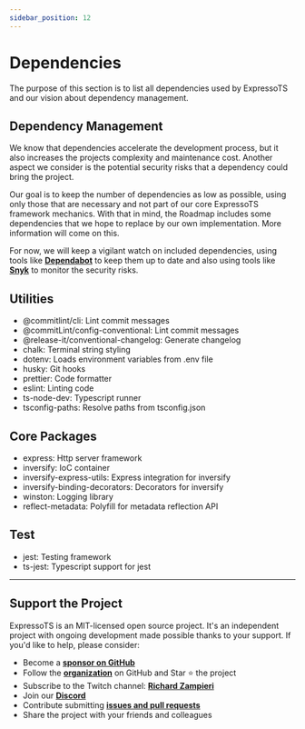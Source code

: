 ```yaml
---
sidebar_position: 12
---
```


# Dependencies

The purpose of this section is to list all dependencies used by ExpressoTS and our vision about dependency management.

## Dependency Management

We know that dependencies accelerate the development process, but it also increases the projects complexity and maintenance cost. Another aspect we consider is the potential security risks that a dependency could bring the project.

Our goal is to keep the number of dependencies as low as possible, using only those that are necessary and not part of our core ExpressoTS framework mechanics. With that in mind, the Roadmap includes some  dependencies that we hope to replace by our own implementation. More information will come on this.

For now, we will keep a vigilant watch on included dependencies, using tools like **[Dependabot](https://dependabot.com/)** to keep them up to date and also using tools like **[Snyk](https://snyk.io/)** to monitor the security risks.

## Utilities

- @commitlint/cli: Lint commit messages
- @commitLint/config-conventional: Lint commit messages
- @release-it/conventional-changelog: Generate changelog
- chalk: Terminal string styling
- dotenv: Loads environment variables from .env file
- husky: Git hooks
- prettier: Code formatter
- eslint: Linting code
- ts-node-dev: Typescript runner
- tsconfig-paths: Resolve paths from tsconfig.json

## Core Packages

- express: Http server framework
- inversify: IoC container
- inversify-express-utils: Express integration for inversify
- inversify-binding-decorators: Decorators for inversify
- winston: Logging library
- reflect-metadata: Polyfill for metadata reflection API

## Test

- jest: Testing framework
- ts-jest: Typescript support for jest

---

## Support the Project

ExpressoTS is an MIT-licensed open source project. It's an independent project with ongoing development made possible thanks to your support. If you'd like to help, please consider:

- Become a **[sponsor on GitHub](https://github.com/sponsors/expressots)**
- Follow the **[organization](https://github.com/expressots)** on GitHub and Star ⭐ the project
- Subscribe to the Twitch channel: **[Richard Zampieri](https://www.twitch.tv/richardzampieri)**
- Join our **[Discord](https://discord.com/invite/PyPJfGK)**
- Contribute submitting **[issues and pull requests](https://github.com/expressots/expressots/issues/new/choose)**
- Share the project with your friends and colleagues